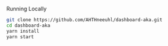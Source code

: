 Running Locally

```sh
git clone https://github.com/AHTHneeuhl/dashboard-aka.git
cd dashboard-aka
yarn install
yarn start
```

